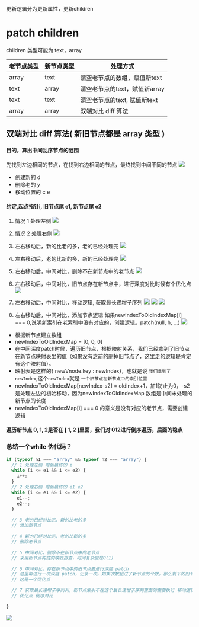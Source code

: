 更新逻辑分为更新属性，更新children
# patch children
children 类型可能为 text，array

| 老节点类型 | 新节点类型 | 处理方式                      |
| ---------- | ---------- | ----------------------------- |
| array      | text       | 清空老节点的数组，赋值新text  |
| text       | array      | 清空老节点的text，赋值新array |
| text       | text       | 清空老节点的text, 赋值新text  |
| array      | array      | 双端对比 diff 算法                              |

## 双端对比 diff 算法( 新旧节点都是 array 类型 )
#### 目的，算出中间乱序节点的范围
先找到左边相同的节点，在找到右边相同的节点，最终找到中间不同的节点
![](Pasted%20image%2020220501092806.png)
- 创建新的 d
- 删除老的 y
- 移动位置的 c e

#### 约定,起点指针i, 旧节点尾 e1, 新节点尾 e2

1. 情况 1 处理左侧
![](Pasted%20image%2020220501163414.png)

2. 情况 2 处理右侧
 ![](Pasted%20image%2020220501163319.png)
 
 3. 左右移动后，新的比老的多，老的已经处理完
 ![](Pasted%20image%2020220501162749.png)
 
 4. 左右移动后，老的比新的多，新的已经处理完
![](Pasted%20image%2020220501163855.png)

5. 左右移动后，中间对比，删除不在新节点中的老节点
![](Pasted%20image%2020220501174111.png)

6. 左右移动后，中间对比，旧节点存在新节点中，进行深度对比时候有个优化点
![](Pasted%20image%2020220501201047.png)

7. 左右移动后，中间对比，移动逻辑, 获取最长递增子序列
![](Pasted%20image%2020220502111326.png)
![](Pasted%20image%2020220502000702.png)
![](Pasted%20image%2020220502000733.png)

8. 左右移动后，中间对比，添加节点逻辑
如果newIndexToOldIndexMap[i] === 0,说明新索引在老索引中没有对应的，创建逻辑。patch(null, h, ...)
![](Pasted%20image%2020220502112321.png)

- 根据新节点建立数组
- newIndexToOldIndexMap = [0, 0, 0]
- 在中间深度patch时候，遍历旧节点，根据映射关系，我们已经拿到了旧节点在新节点映射表里的值（如果没有之前的删掉旧节点了，这里走的逻辑是肯定有这个映射值）。
- 映射表是这样的{ newVnode.key : newIndex}，也就是说 `我们拿到了newIndex`,这个`newIndex`就是 `一个旧节点在新节点中的索引位置`
- newIndexToOldIndexMap[newIndex-s2] = oldIndex+1，加1防止为0，-s2 是处理左边的初始移动，因为newIndexToOldIndexMap 数组是中间未处理的新节点的长度
- newIndexToOldIndexMap[i] === 0 的意义是没有对应的老节点，需要创建逻辑
#### 遍历新节点 0, 1, 2是否在 [ 1, 2 ]里面，我们对 012进行倒序遍历，后面的稳点


### 总结一个while 伪代码？

```js
if (typeof n1 === "array" && typeof n2 === "array") {
  // 1 处理左侧 得到最终的 i
  while (i <= e1 && i <= e2) {
    i++;
  }
  // 2 处理右侧 得到最终的 e1 e2
  while (i <= e1 && i <= e2) {
    e1--;
    e2--;
  }
  
  // 3 老的已经对比完，新的比老的多
  // 添加新节点

  // 4 新的已经对比完，老的比新的多
  // 删除老节点

  // 5 中间对比，删除不在新节点中的老节点
  // 采用新节点构成的映表排查，时间复杂度是O(1)

  // 6 中间对比，存在新节点中的旧节点要进行深度 patch
  // 这里每进行一次深度 patch，记录一次。如果次数超过了新节点的个数，那么剩下的旧节点直接删除
  // 这是一个优化点

  // 7 获取最长递增子序列列，新节点索引不在这个最长递增子序列里面的需要执行 移动逻辑
  // 优化点 倒序对比

}
```





![](Pasted%20image%2020220430200236.png)